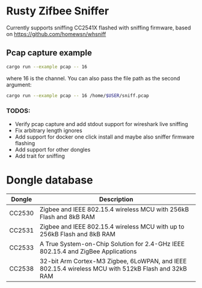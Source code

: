 # Rusty Zifbee Sniffer

Currently supports sniffing CC2541X flashed with sniffing firmware, based on https://github.com/homewsn/whsniff

## Pcap capture example

```bash
cargo run --example pcap -- 16
```

where 16 is the channel. You can also pass the file path as the second argument:

```bash
cargo run --example pcap -- 16 /home/$USER/sniff.pcap
```

### TODOS:

- Verify pcap capture and add stdout support for wireshark live sniffing
- Fix arbitrary length ignores
- Add support for docker one click install and maybe also sniffer firmware flashing
- Add support for other dongles
- Add trait for sniffing

# Dongle database

| Dongle | Description                                                                                        |
|--------|----------------------------------------------------------------------------------------------------|
| CC2530 | Zigbee and IEEE 802.15.4 wireless MCU with 256kB Flash and 8kB RAM                                 |
| CC2531 | Zigbee and IEEE 802.15.4 wireless MCU with up to 256kB Flash and 8kB RAM                           |
| CC2533 | A True System-on-Chip Solution for 2.4-GHz IEEE 802.15.4 and ZigBee Applications                   |
| CC2538 | 32-bit Arm Cortex-M3 Zigbee, 6LoWPAN, and IEEE 802.15.4 wireless MCU with 512kB Flash and 32kB RAM |